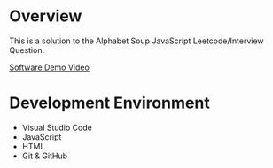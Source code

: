 # Overview
This is a solution to the Alphabet Soup JavaScript Leetcode/Interview Question.

[Software Demo Video](https://youtu.be/P9NnzwnkicY)

# Development Environment
* Visual Studio Code
* JavaScript
* HTML
* Git & GitHub

